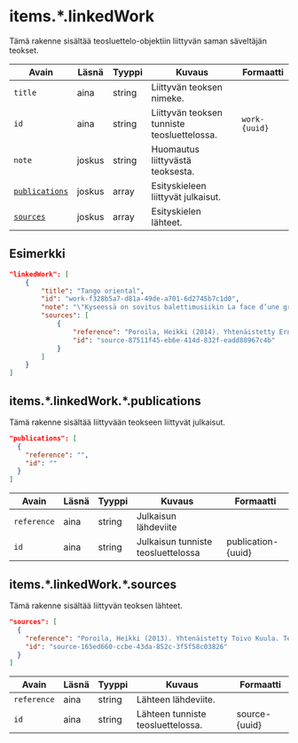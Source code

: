 # items.\*.linkedWork

Tämä rakenne sisältää teosluettelo-objektiin liittyvän saman säveltäjän teokset.

| Avain | Läsnä | Tyyppi | Kuvaus | Formaatti |
| --- | --- | --- | --- | --- |
| `title` | aina | string | Liittyvän teoksen nimeke. |  |
| `id` | aina | string | Liittyvän teoksen tunniste teosluettelossa. | `work-{uuid}` |
| `note` | joskus | string | Huomautus liittyvästä teoksesta. | |
| [`publications`](#itemslinkedworkpublications) | joskus | array | Esityskieleen liittyvät julkaisut. | |
| [`sources`](#itemslinkedworksources) | joskus | array | Esityskielen lähteet. | |

## Esimerkki

```JSON
"linkedWork": [
    {
        "title": "Tango oriental",
        "id": "work-f328b5a7-d81a-49de-a701-6d2745b7c1d0",
        "note": "\"Kyseessä on sovitus balettimusiikin La face d’une grande ville osasta nro 6 (Vikande hus).\" (Poroila 2014)",
        "sources": [
            {
                "reference": "Poroila, Heikki (2014). Yhtenäistetty Ernest Pingoud. Teosten yhtenäistettyjen nimekkeiden ohjeluettelo. Helsinki, Suomen musiikkikirjastoyhdistys. Suomen musiikkikirjastoyhdistyksen julkaisusarja, 169. PDF. ISBN 978-952-5363-68-5. ",
                "id": "source-87511f45-eb6e-414d-832f-eadd88967c4b"
            }
        ]
    }
]
```

## items.\*.linkedWork.\*.publications

Tämä rakenne sisältää liittyvään teokseen liittyvät julkaisut.

```JSON
"publications": [
  {
    "reference": "",
    "id": ""
  }
]
```

| Avain | Läsnä | Tyyppi | Kuvaus | Formaatti |
| --- | --- | --- | --- | --- |
| `reference` | aina | string | Julkaisun lähdeviite | |
| `id` | aina | string | Julkaisun tunniste teosluettelossa | publication-{uuid} |

## items.\*.linkedWork.\*.sources

Tämä rakenne sisältää liittyvän teoksen lähteet.

```JSON
"sources": [
  {
    "reference": "Poroila, Heikki (2013). Yhtenäistetty Toivo Kuula. Teosten yhtenäistettyjen nimekkeiden ohjeluettelo. Helsinki, Suomen musiikkikirjastoyhdistys. Suomen musiikkikirjastoyhdistyksen julkaisusarja, 154. Toinen laitos, verkkoversio 1.0. ISBN 978-952-5363-53-1.",
    "id": "source-165ed660-ccbe-43da-852c-3f5f58c03826"
  }
]
```

| Avain | Läsnä | Tyyppi | Kuvaus | Formaatti |
| --- | --- | --- | --- | --- |
| `reference` | aina | string | Lähteen lähdeviite. | |
| `id` | aina | string | Lähteen tunniste teosluettelossa. | source-{uuid} |